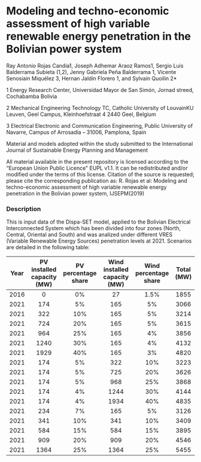 # Modeling and techno-economic assessment of high variable renewable energy penetration in the Bolivian  power system

Ray Antonio Rojas Candia1, Joseph Adhemar Araoz Ramos1, Sergio Luis Balderrama Subieta (1,2), Jenny Gabriela Peña Balderrama 1, Vicente Senosiain Miquélez 3, Hernan Jaldín Florero 1, and Sylvain Quoilin 2*

1 Energy Research Center, Universidad Mayor de San Simón, Jornad streed, Cochabamba Bolivia

2 Mechanical Engineering Technology TC, Catholic University of LouvainKU Leuven, Geel Campus, Kleinhoefstraat 4 2440 Geel, Belgium

3 Electrical Electronic and Communication Engineering, Public University of Navarre, Campus of Arrosadía – 31006, Pamplona, Spain


Material and models adopted within the study submitted to the International Journal of Sustainable Energy Planning and Management

All material available in the present repository is licensed according to the “European Union Public Licence" EUPL v1.1. It can be redistributed and/or modified under the terms of this license. Citation of the source is requested; please cite the corresponding publication as: R. Rojas et al:  Modeling and techno-economic assessment of high variable renewable energy penetration in the Bolivian  power system, IJSEPM(2019)

### Description
This is input data of the Dispa-SET model, applied to the Bolivian Electrical Interconnected System which has been divided into four zones (North, Central, Oriental and South) and was analized under different VRES (Variable Renewable Energy Sources) penetration levels at 2021. Scenarios are detailed in the following table:

| Year | PV installed capacity (MW) | PV percentage share | Wind installed capacity (MW) | Wind percentage share | Total (MW) |
| :--: | :------------------------: | :-----------------: | :--------------------------: | :-------------------: | :--------: |
| 2016 |            0               |  0%                 |         27                   |  1.5%                 |  1855      |
| 2021 |         174                | 5%                  |         165                  |  5%                   |    3066    |
| 2021 |         322                | 10%                 |         165                  |  5%                   |    3214    |
| 2021 |         724                | 20%                 |         165                  |  5%                   |    3615    |
| 2021 |         964                | 25%                 |         165                  |  4%                   |    3856    |
| 2021 |         1240               | 30%                 |         165                  |  4%                   |    4132    |
| 2021 |         1929               | 40%                 |         165                  |  3%                   |    4820    |
| 2021 |         174                | 5%                  |         322                  |  10%                  |    3223    |
| 2021 |         174                | 5%                  |         725                  |  20%                  |    3626    |
| 2021 |         174                | 5%                  |         968                  |  25%                  |    3868    |
| 2021 |         174                | 4%                  |         1244                 |  30%                  |    4144    |
| 2021 |         174                | 4%                  |         1934                 |  40%                  |    4835    |
| 2021 |         234                | 7%                  |         165                  |  5%                   |    3126    |
| 2021 |         341                | 10%                 |         341                  |  10%                  |    3409    |
| 2021 |         584                | 15%                 |         584                  |  15%                  |    3895    |
| 2021 |         909                | 20%                 |         909                  |  20%                  |    4546    |
| 2021 |         1364               | 25%                 |         1364                 |  25%                  |    5455    |
